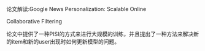 论文解读:Google News Personalization: Scalable Online

Collaborative Filtering





论文中提供了一种PISI的方式来进行大规模的训练，并且提出了一种方法来解决新的item和新的user出现时如何更新模型的问题。





